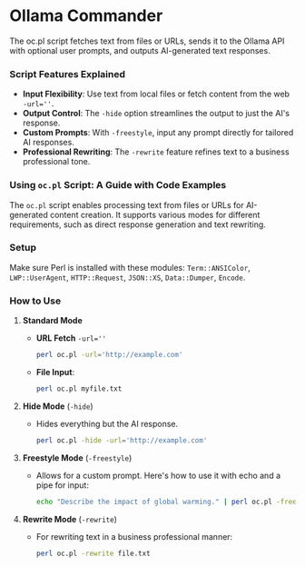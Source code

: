 # Ollama Commander

The oc.pl script fetches text from files or URLs, sends it to the Ollama API with optional user prompts, and outputs AI-generated text responses.

### Script Features Explained

- **Input Flexibility**: Use text from local files or fetch content from the web `-url=''`.
- **Output Control**: The `-hide` option streamlines the output to just the AI's response.
- **Custom Prompts**: With `-freestyle`, input any prompt directly for tailored AI responses.
- **Professional Rewriting**: The `-rewrite` feature refines text to a business professional tone.

### Using `oc.pl` Script: A Guide with Code Examples

The `oc.pl` script enables processing text from files or URLs for AI-generated content creation. It supports various modes for different requirements, such as direct response generation and text rewriting.

### Setup

Make sure Perl is installed with these modules: `Term::ANSIColor`, `LWP::UserAgent`, `HTTP::Request`, `JSON::XS`, `Data::Dumper`, `Encode`.

### How to Use

1. **Standard Mode**
   - **URL Fetch** `-url=''` 
     ```bash
     perl oc.pl -url='http://example.com'
     ```
   - **File Input**: 
     ```bash
     perl oc.pl myfile.txt
     ```

2. **Hide Mode** (`-hide`)
   - Hides everything but the AI response.
     ```bash
     perl oc.pl -hide -url='http://example.com'
     ```

3. **Freestyle Mode** (`-freestyle`)
   - Allows for a custom prompt. Here's how to use it with echo and a pipe for input:
     ```bash
     echo "Describe the impact of global warming." | perl oc.pl -freestyle
     ```

4. **Rewrite Mode** (`-rewrite`)
   - For rewriting text in a business professional manner:
     ```bash
     perl oc.pl -rewrite file.txt
     ```
